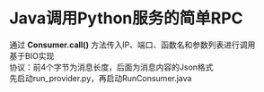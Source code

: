 # Java调用Python服务的简单RPC
通过 **Consumer.call()** 方法传入IP、端口、函数名和参数列表进行调用<br>
基于BIO实现<br>
协议：前4个字节为消息长度，后面为消息内容的Json格式<br>
先启动run_provider.py，再启动RunConsumer.java